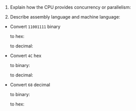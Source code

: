 <!-- Answers to the Short Answer Essay Questions go here -->

1. Explain how the CPU provides concurrency or parallelism:


2. Describe assembly language and machine language:


* Convert `11001111` binary

    to hex:

    to decimal: 


* Convert `4C` hex

    to binary:

    to decimal:


* Convert `68` decimal

    to binary:

    to hex: